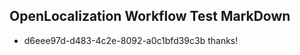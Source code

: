 ## OpenLocalization Workflow Test MarkDown
* d6eee97d-d483-4c2e-8092-a0c1bfd39c3b thanks!

<!--HONumber=Jul16_HO5-->


